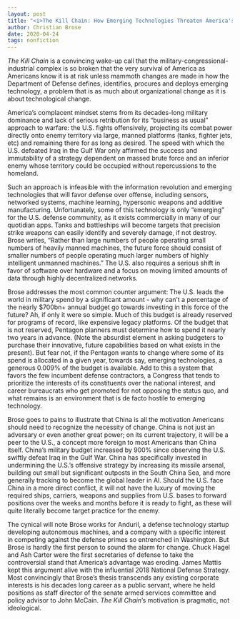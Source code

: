 ```yaml
---
layout: post
title: "<i>The Kill Chain: How Emerging Technologies Threaten America's Military Dominance</i> (2020)"
author: Christian Brose
date: 2020-04-24
tags: nonfiction
---
```


_The Kill Chain_ is a convincing wake-up call that the military-congressional-industrial complex is so broken that the very survival of America as Americans know it is at risk unless mammoth changes are made in how the Department of Defense defines, identifies, procures and deploys emerging technology, a problem that is as much about organizational change as it is about technological change. 

America’s complacent mindset stems from its decades-long military dominance and lack of serious retribution for its “business as usual” approach to warfare: the U.S. fights offensively, projecting its combat power directly onto enemy territory via large, manned platforms (tanks, fighter jets, etc) and remaining there for as long as desired. The speed with which the U.S. defeated Iraq in the Gulf War only affirmed the success and immutability of a strategy dependent on massed brute force and an inferior enemy whose territory could be occupied without repercussions to the homeland. 

Such an approach is infeasible with the information revolution and emerging technologies that will favor defense over offense, including sensors, networked systems, machine learning, hypersonic weapons and additive manufacturing. Unfortunately, some of this technology is only “emerging” for the U.S. defense community, as it exists commercially in many of our quotidian apps. Tanks and battleships will become targets that precision strike weapons can easily identify and severely damage, if not destroy. Brose writes, “Rather than large numbers of people operating small numbers of heavily manned machines, the future force should consist of smaller numbers of people operating much larger numbers of highly intelligent unmanned machines.” The U.S. also requires a serious shift in favor of software over hardware and a focus on moving limited amounts of data through highly decentralized networks. 

Brose addresses the most common counter argument: The U.S. leads the world in military spend by a significant amount - why can’t a percentage of the nearly $700bn+ annual budget go towards investing in this force of the future? Ah, if only it were so simple. Much of this budget is already reserved for programs of record, like expensive legacy platforms. Of the budget that is not reserved, Pentagon planners must determine how to spend it nearly two years in advance. (Note the absurdist element in asking budgeters to purchase their innovative, future capabilities based on what exists in the present). But fear not, if the Pentagon wants to change where some of its spend is allocated in a given year, towards say, emerging technologies, a generous 0.009% of the budget is available. Add to this a system that favors the few incumbent defense contractors, a Congress that tends to prioritize the interests of its constituents over the national interest, and career bureaucrats who get promoted for not opposing the status quo, and what remains is an environment that is de facto hostile to emerging technology. 

Brose goes to pains to illustrate that China is all the motivation Americans should need to recognize the necessity of change. China is not just an adversary or even another great power; on its current trajectory, it will be a peer to the U.S., a concept more foreign to most Americans than China itself. China’s military budget increased by 900% since observing the U.S. swiftly defeat Iraq in the Gulf War. China has specifically invested in undermining the U.S.’s offensive strategy by increasing its missile arsenal, building out small but significant outposts in the South China Sea, and more generally tracking to become the global leader in AI. Should the U.S. face China in a more direct conflict, it will not have the luxury of moving the required ships, carriers, weapons and supplies from U.S. bases to forward positions over the weeks and months before it is ready to fight, as these will quite literally become target practice for the enemy. 

The cynical will note Brose works for Anduril, a defense technology startup developing autonomous machines, and a company with a specific interest in competing against the defense primes so entrenched in Washington. But Brose is hardly the first person to sound the alarm for change. Chuck Hagel and Ash Carter were the first secretaries of defense to take the controversial stand that America’s advantage was eroding. James Mattis kept this argument alive with the influential 2018 National Defense Strategy. Most convincingly that Brose’s thesis transcends any existing corporate interests is his decades long career as a public servant, where he held positions as staff director of the senate armed services committee and policy advisor to John McCain. _The Kill Chain_’s motivation is pragmatic, not ideological.

